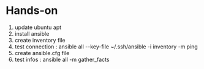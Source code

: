 # Hands-on

1. update ubuntu apt
2. install ansible
3. create inventory file
4. test connection : ansible all --key-file ~/.ssh/ansible -i inventory -m ping
5. create ansible.cfg file
6. test infos : ansible all -m gather_facts